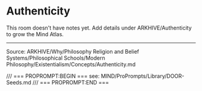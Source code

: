 # Authenticity

This room doesn't have notes yet. Add details under ARKHIVE/Authenticity to grow the Mind Atlas.

---
Source: ARKHIVE/Why/Philosophy Religion and Belief Systems/Philosophical Schools/Modern Philosophy/Existentialism/Concepts/Authenticity.md

/// === PROPROMPT:BEGIN ===
see: MIND/ProPrompts/Library/DOOR-Seeds.md
/// === PROPROMPT:END ===
